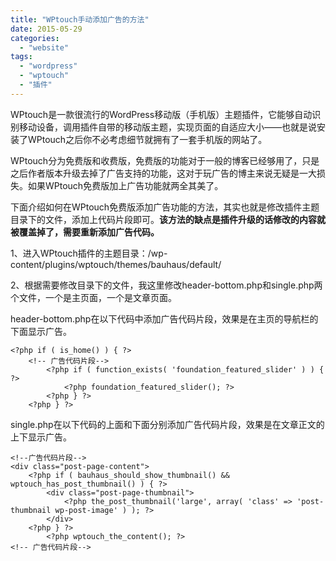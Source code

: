 ```yaml
---
title: "WPtouch手动添加广告的方法"
date: 2015-05-29
categories: 
  - "website"
tags: 
  - "wordpress"
  - "wptouch"
  - "插件"
---
```


WPtouch是一款很流行的WordPress移动版（手机版）主题插件，它能够自动识别移动设备，调用插件自带的移动版主题，实现页面的自适应大小——也就是说安装了WPtouch之后你不必考虑细节就拥有了一套手机版的网站了。

WPtouch分为免费版和收费版，免费版的功能对于一般的博客已经够用了，只是之后作者版本升级去掉了广告支持的功能，这对于玩广告的博主来说无疑是一大损失。如果WPtouch免费版加上广告功能就两全其美了。

下面介绍如何在WPtouch免费版添加广告功能的方法，其实也就是修改插件主题目录下的文件，添加上代码片段即可。**该方法的缺点是插件升级的话修改的内容就被覆盖掉了，需要重新添加广告代码。**

1、进入WPtouch插件的主题目录：/wp-content/plugins/wptouch/themes/bauhaus/default/

2、根据需要修改目录下的文件，我这里修改header-bottom.php和single.php两个文件，一个是主页面，一个是文章页面。

header-bottom.php在以下代码中添加广告代码片段，效果是在主页的导航栏的下面显示广告。

```
<?php if ( is_home() ) { ?>
	<!-- 广告代码片段-->
		<?php if ( function_exists( 'foundation_featured_slider' ) ) { ?>
			<?php foundation_featured_slider(); ?>
		<?php } ?>
	<?php } ?>
```

single.php在以下代码的上面和下面分别添加广告代码片段，效果是在文章正文的上下显示广告。

```
<!--广告代码片段-->
<div class="post-page-content">
	<?php if ( bauhaus_should_show_thumbnail() && wptouch_has_post_thumbnail() ) { ?>
		<div class="post-page-thumbnail">
			<?php the_post_thumbnail('large', array( 'class' => 'post-thumbnail wp-post-image' ) ); ?>
		</div>
	<?php } ?>
        <?php wptouch_the_content(); ?>
<!-- 广告代码片段-->
```
